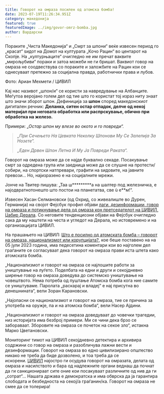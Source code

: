 ```yaml
---
title: Говорот на омраза посилен од атомска бомба!
date: 2023-07-19T11:26:34.951Z
category: македонија
featured: true
featuredImage: ../img/govor-omrz-bomba.jpg
author: Вардарски
---
```

<!--StartFragment-->

Пораките „Чиста Македонија“ и „Смрт за шпони“ веќе извесен период го „красат“ ѕидот на Домот на културата „Кочо Рацин“ во центарот на Скопје. На „културњаците“ очигледно не им пречат ваквите „мирољубиви“ пораки и затоа можеби не ги бришат. Ваквиот говор на омраза не соодвествува со пораките и заложбите на Рацин кои се однесуваат претежно за социјална правда, работнички права и лубов.

[](https://civilmedia.mk/wp-content/uploads/omraza-kulturen-dom-kotso-ratsin-jpg.webp)

Фото: Ариан Мехмети / ЦИВИЛ

Кај нас називот „шпон/и“ се користи за навредување на Албанците. Меѓутоа веројано голем дел од тие што го користат тој израз ниту знаат што значи зборот шпон. Дефиниција за **шпон** според македонскиот дигитален речник: **Деланка, ситен остар отпадок, делче од некој материјал при неговата обработка или распрскување, обично при обработка на железо.**

Примери: „*Остар шпон му влезе во окото и го повреди“.*

> *„При Сечењето На Цевката Неколку Шпонови Му Се Залепија За Нозете“.*
>
> *„Еден Дрвен Шпон Летна И Му Ја Повреди Раката“.*

Говорот на омраза може да се најде буквално секаде. Посакување смрт за одредена група или заедница може да се слушне на протести/собири, на спортски натпревари, графити на ѕидовите, на јавните превози… Но, најизразено е на социјалните мрежи.

Јонче на Твитер пишува: „Таа ш\*\*\*\*\*\*\*\*\*а на шалтер под железничка, е најодвратнотонешто што постои на планетатва, све ù е\**м!“.

<!--EndFragment--><!--StartFragment-->

Извесен Хасан Селмановски (од Охрид, со живеалиште во Дурен, Германија) на својот Фејсбук профил објави [лаги, дезинформации, говор на омраза и потикнување дела од омраза кон претседателот на ЦИВИЛ, Џабир Дерала](https://civilmedia.mk/govor-na-omraza-lagi-i-zakani-kon-dhabir-derala-pretsedatelot-na-tsivil/). Со неговите тенденциозни објави на Фејсбук очигледно сака да му наштети на честа и угледот на Дерала, но истовремено и на организацијата ЦИВИЛ.

[](https://civilmedia.mk/wp-content/uploads/govor-na-omraza-lagi-zakani-1-jpg.webp)

На прашањето на ЦИВИЛ: [Што е посилно од атомската бомба – говорот на омраза, национализмот или корупцијата?](https://civilmedia.mk/anketa-na-tsivil-natsionalizmot-e-doblest-na-zlobnite-luge-govorot-na-omraza-doveduva-do-sistemsko-unishtuvane-na-choveshtvoto/), кое беше поставено на на 05 јули 2023 година, има педесетина коментари кои во најголем дел граѓаните се согласуваат дека говорот на омраза прави иста штета како атомската бомба.

„Национализмот и говорот на омраза се најлошите работи за уништување на луѓето. Поделбата на едни и други и секојдневно ширење говор на омраза доведува до системско уништување на човештвото. Нема потреба од пуштање Атомска бомба кога ние самите се уништуваме. Паролата „раскарај и владеј“ е нај присутна во денешнината“, вели Зоран Карановски.

„Најопасни се национализмот и говорот на омраза, тие се причина за употреба на оружје, па и на атомска бомба“, вели Насер Ајдини.

„Национализмот и говорот на омраза доведуваат до човечки трагедии, низ историјата има безброј примери. Ми се чини дека брзо се забораваат. Зборовите на омраза се почеток на секое зло“, истакна Марко Цветановски.

Мониторинг тимот на ЦИВИЛ секојдневно детектира и архивира содржини со говор на омраза и разобличува лажни вести и дезинформации. Говорот на омраза во едно цивилизирано општество никако не треба да биде дозволено, и тоа треба да се искорени. [ЦИВИЛ](https://www.facebook.com/civil.mk) најостро ги осудува говорот на омразата, делата од омраза и насилството и бара од надлежните органи веднаш да почнат да ги санкционираат сите оние кои посакуваат различните од нив да ги „сотрат“… Нашата држава е демократска и има обврска да ја гарантира слободата и безбедноста на секој/а граѓанин/ка. Говорот на омраза не смее да се толерира!

<!--EndFragment-->